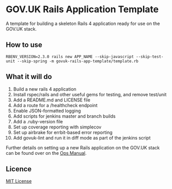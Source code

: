 # GOV.UK Rails Application Template

A template for building a skeleton Rails 4 application ready for use on the
GOV.UK stack.

## How to use

```shell
RBENV_VERSION=2.3.0 rails new APP_NAME --skip-javascript --skip-test-unit --skip-spring -m govuk-rails-app-template/template.rb
```

## What it will do

1. Build a new rails 4 application
2. Install rspec/rails and other useful gems for testing, and remove test/unit
3. Add a README.md and LICENSE file
4. Add a route for a /healthcheck endpoint
5. Enable JSON-formatted logging
6. Add scripts for jenkins master and branch builds
7. Add a .ruby-version file
8. Set up coverage reporting with simplecov
9. Set up airbrake for errbit-based error reporting
10. Add govuk-lint and run it in diff mode as part of the jenkins script

Further details on setting up a new Rails application on the GOV.UK stack can be
found over on the [Ops Manual](https://github.gds/pages/gds/opsmanual/infrastructure/howto/setting-up-new-rails-app.html).

## Licence

[MIT License](LICENSE)
